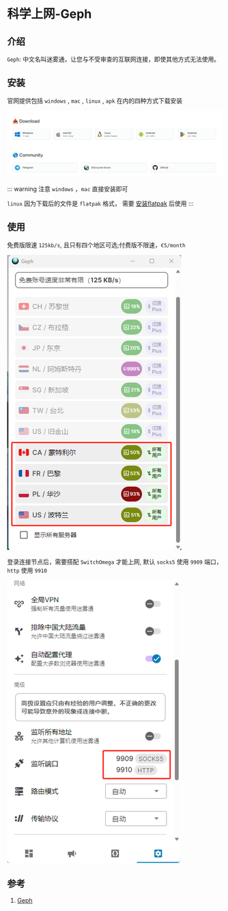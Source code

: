 # 科学上网-Geph

## 介绍
`Geph`: 中文名叫迷雾通，让您与不受审查的互联网连接，即使其他方式无法使用。

## 安装
官网提供包括 `windows` , `mac` , `linux` , `apk` 在内的四种方式下载安装

![下载](/Images/Linux/Wall/科学上网-Geph/download.png '下载')

::: warning 注意
`windows` ，`mac` 直接安装即可

`linux` 因为下载后的文件是 `flatpak` 格式， 需要 [安装flatpak](/Docs/Linux/Shell/Ubuntu安装flatpak软件) 后使用
:::

## 使用
免费版限速 `125kb/s`, 且只有四个地区可选;付费版不限速，`€5/month`

![节点](/Images/Linux/Wall/科学上网-Geph/server_list.png '节点')

登录连接节点后，需要搭配 `SwitchOmega` 才能上网, 默认 `socks5` 使用 `9909` 端口，`http` 使用 `9910`

![端口](/Images/Linux/Wall/科学上网-Geph/link_port.png '端口')


## 参考
1. [Geph](https://geph.io/en)